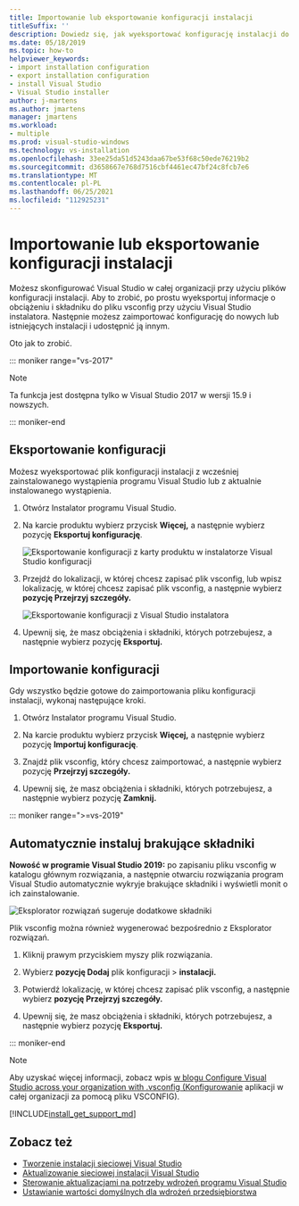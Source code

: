 ```yaml
---
title: Importowanie lub eksportowanie konfiguracji instalacji
titleSuffix: ''
description: Dowiedz się, jak wyeksportować konfigurację instalacji do pliku vsconfig, aby udostępnić go innym osobom, oraz jak zaimportować go do sklonowania.
ms.date: 05/18/2019
ms.topic: how-to
helpviewer_keywords:
- import installation configuration
- export installation configuration
- install Visual Studio
- Visual Studio installer
author: j-martens
ms.author: jmartens
manager: jmartens
ms.workload:
- multiple
ms.prod: visual-studio-windows
ms.technology: vs-installation
ms.openlocfilehash: 33ee25da51d5243daa67be53f68c50ede76219b2
ms.sourcegitcommit: d3658667e768d7516cbf4461ec47bf24c8fcb7e6
ms.translationtype: MT
ms.contentlocale: pl-PL
ms.lasthandoff: 06/25/2021
ms.locfileid: "112925231"
---
```

# <a name="import-or-export-installation-configurations"></a>Importowanie lub eksportowanie konfiguracji instalacji

Możesz skonfigurować Visual Studio w całej organizacji przy użyciu plików konfiguracji instalacji. Aby to zrobić, po prostu wyeksportuj informacje o obciążeniu i składniku do pliku vsconfig przy użyciu Visual Studio instalatora. Następnie możesz zaimportować konfigurację do nowych lub istniejących instalacji i udostępnić ją innym.

Oto jak to zrobić.

::: moniker range="vs-2017"

> [!NOTE]
> Ta funkcja jest dostępna tylko w Visual Studio 2017 w wersji 15.9 i nowszych.

::: moniker-end

## <a name="export-a-configuration"></a>Eksportowanie konfiguracji

Możesz wyeksportować plik konfiguracji instalacji z wcześniej zainstalowanego wystąpienia programu Visual Studio lub z aktualnie instalowanego wystąpienia.

1. Otwórz Instalator programu Visual Studio.

1. Na karcie produktu wybierz przycisk **Więcej,** a następnie wybierz pozycję **Eksportuj konfigurację**.

   ![Eksportowanie konfiguracji z karty produktu w instalatorze Visual Studio konfiguracji](../install/media/vs-2019/vs-installer-export-config.png)

1. Przejdź do lokalizacji, w której chcesz zapisać plik vsconfig, lub wpisz lokalizację, w której chcesz zapisać plik vsconfig, a następnie wybierz **pozycję Przejrzyj szczegóły.**

   ![Eksportowanie konfiguracji z Visual Studio instalatora](../install/media/vs-2019/export-configuration-confirmation.png)

1. Upewnij się, że masz obciążenia i składniki, których potrzebujesz, a następnie wybierz pozycję **Eksportuj.**

## <a name="import-a-configuration"></a>Importowanie konfiguracji

Gdy wszystko będzie gotowe do zaimportowania pliku konfiguracji instalacji, wykonaj następujące kroki.

1. Otwórz Instalator programu Visual Studio.

1. Na karcie produktu wybierz przycisk **Więcej,** a następnie wybierz pozycję **Importuj konfigurację**.

1. Znajdź plik vsconfig, który chcesz zaimportować, a następnie wybierz pozycję **Przejrzyj szczegóły.**

1. Upewnij się, że masz obciążenia i składniki, których potrzebujesz, a następnie wybierz pozycję **Zamknij.**

::: moniker range=">=vs-2019"

## <a name="automatically-install-missing-components"></a>Automatycznie instaluj brakujące składniki

**Nowość w programie Visual Studio 2019:** po zapisaniu pliku vsconfig w katalogu głównym rozwiązania, a następnie otwarciu rozwiązania program Visual Studio automatycznie wykryje brakujące składniki i wyświetli monit o ich zainstalowanie.

![Eksplorator rozwiązań sugeruje dodatkowe składniki](../install/media/vs-2019/solution-explorer-config-file.png)

Plik vsconfig można również wygenerować bezpośrednio z Eksplorator rozwiązań.

1. Kliknij prawym przyciskiem myszy plik rozwiązania.

1. Wybierz **pozycję Dodaj** plik konfiguracji > **instalacji.**

1. Potwierdź lokalizację, w której chcesz zapisać plik vsconfig, a następnie wybierz **pozycję Przejrzyj szczegóły.**

1. Upewnij się, że masz obciążenia i składniki, których potrzebujesz, a następnie wybierz pozycję **Eksportuj.**

::: moniker-end

> [!NOTE]
> Aby uzyskać więcej informacji, zobacz wpis [w blogu Configure Visual Studio across your organization with .vsconfig (Konfigurowanie](https://devblogs.microsoft.com/setup/configure-visual-studio-across-your-organization-with-vsconfig/) aplikacji w całej organizacji za pomocą pliku VSCONFIG).

[!INCLUDE[install_get_support_md](includes/install_get_support_md.md)]

## <a name="see-also"></a>Zobacz też

* [Tworzenie instalacji sieciowej Visual Studio](create-a-network-installation-of-visual-studio.md)
* [Aktualizowanie sieciowej instalacji Visual Studio](update-a-network-installation-of-visual-studio.md)
* [Sterowanie aktualizacjami na potrzeby wdrożeń programu Visual Studio](controlling-updates-to-visual-studio-deployments.md)
* [Ustawianie wartości domyślnych dla wdrożeń przedsiębiorstwa](set-defaults-for-enterprise-deployments.md)

